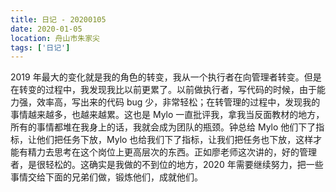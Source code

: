 ```yaml
---
title: 日记 - 20200105
date: 2020-01-05
location: 舟山市朱家尖
tags: ['日记']
---
```


2019 年最大的变化就是我的角色的转变，我从一个执行者在向管理者转变。但是在转变的过程中，我发现我比以前更累了。以前做执行者，写代码的时候，由于能力强，效率高，写出来的代码 bug 少，非常轻松；在转管理的过程中，发现我的事情越来越多，也越来越累。这也是 Mylo 一直批评我，拿我当反面教材的地方，所有的事情都堆在我身上的话，我就会成为团队的瓶颈。钟总给 Mylo 他们下了指标，让他们把任务下放，Mylo 也给我们下了指标，让我们把任务也下放，这样才能有精力去思考在这个岗位上更高层次的东西。正如廖老师这次讲的，好的管理者，是很轻松的。这确实是我做的不到位的地方，2020 年需要继续努力，把一些事情交给下面的兄弟们做，锻炼他们，成就他们。
